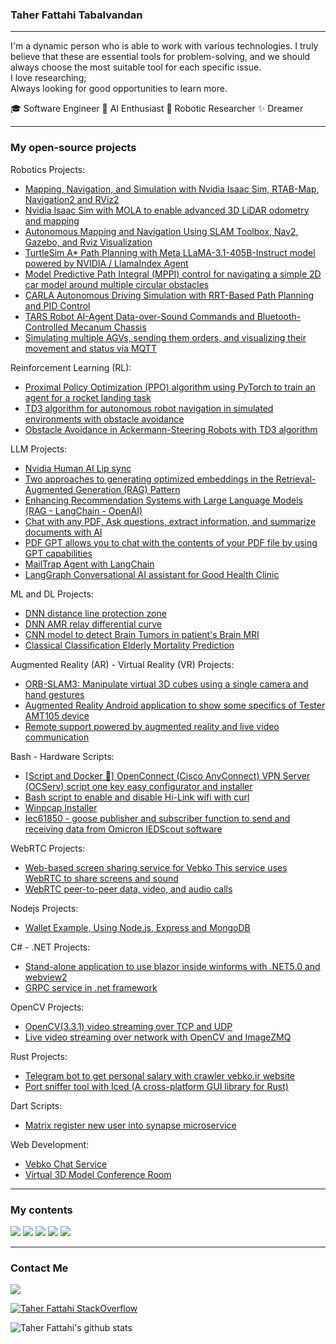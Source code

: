 ### Taher Fattahi Tabalvandan
----

I'm a dynamic person who is able to work with various technologies. I truly believe that these are essential tools for problem-solving, and we should always choose the most suitable tool for each specific issue.<br/>
I love researching; <br/>Always looking for good opportunities to learn more.

🎓 Software Engineer 
🧠 AI Enthusiast 
🤖 Robotic Researcher 
✨ Dreamer

----
### My open-source projects

Robotics Projects: 
  - [Mapping, Navigation, and Simulation with Nvidia Isaac Sim, RTAB-Map, Navigation2 and RViz2](https://github.com/taherfattahi/isaac-sim-mobile-robot-rtab-map)
  - [Nvidia Isaac Sim with MOLA to enable advanced 3D LiDAR odometry and mapping](https://github.com/taherfattahi/isaac-sim-3d-lidar-odometry-mapping)
  - [Autonomous Mapping and Navigation Using SLAM Toolbox, Nav2, Gazebo, and Rviz Visualization](https://github.com/taherfattahi/ros2-slam-auto-navigation)
  - [TurtleSim A* Path Planning with Meta LLaMA-3.1-405B-Instruct model powered by NVIDIA / LlamaIndex Agent](https://github.com/taherfattahi/turtlesim-astar-nvidia-llm)
  - [Model Predictive Path Integral (MPPI) control for navigating a simple 2D car model around multiple circular obstacles](https://github.com/taherfattahi/mppi-2d-car-navigation-with-obstacles)
  - [CARLA Autonomous Driving Simulation with RRT-Based Path Planning and PID Control](https://github.com/taherfattahi/carla-motion-planning-rrt-based)
  - [TARS Robot AI-Agent Data-over-Sound Commands and Bluetooth-Controlled Mecanum Chassis](https://github.com/taherfattahi/tars-robot)
  - [Simulating multiple AGVs, sending them orders, and visualizing their movement and status via MQTT](https://github.com/taherfattahi/vda5050-robot-simulator)
    
Reinforcement Learning (RL):
  - [Proximal Policy Optimization (PPO) algorithm using PyTorch to train an agent for a rocket landing task](https://github.com/taherfattahi/ppo-rocket-landing)
  - [TD3 algorithm for autonomous robot navigation in simulated environments with obstacle avoidance](https://huggingface.co/spaces/TaherFattahi/TD3-robot-nav-irsim)
  - [Obstacle Avoidance in Ackermann-Steering Robots with TD3 algorithm](https://github.com/taherfattahi/ackermann-rl-obstacle-td3)

LLM Projects:
  - [Nvidia Human AI Lip sync](https://github.com/taherfattahi/nvidia-human-ai-lipsync)
  - [Two approaches to generating optimized embeddings in the Retrieval-Augmented Generation (RAG) Pattern](https://github.com/taherfattahi/embedding-optimizer)
  - [Enhancing Recommendation Systems with Large Language Models (RAG - LangChain - OpenAI)](https://github.com/taherfattahi/recommendation-systems-by-llms)
  - [Chat with any PDF, Ask questions, extract information, and summarize documents with AI](https://github.com/Anil-matcha/ChatPDF)
  - [PDF GPT allows you to chat with the contents of your PDF file by using GPT capabilities](https://github.com/bhaskatripathi/pdfGPT)
  - [MailTrap Agent with LangChain](https://github.com/taherfattahi/mailtrap-agent)
  - [LangGraph Conversational AI assistant for Good Health Clinic](https://github.com/taherfattahi/langgraph-medical-ai-assistant)
    
ML and DL Projects:
  - [DNN distance line protection zone](https://github.com/taherfattahi/dnn-distance-line-protection-zone)
  - [DNN AMR relay differential curve](https://github.com/taherfattahi/dnn-amr-reley-differential-curve)
  - [CNN model to detect Brain Tumors in patient's Brain MRI](https://github.com/taherfattahi/cnn-brain-tumor-detection)
  - [Classical Classification Elderly Mortality Prediction](https://github.com/taherfattahi/elderly-mortality-prediction)

Augmented Reality (AR) - Virtual Reality (VR) Projects:
  - [ORB-SLAM3: Manipulate virtual 3D cubes using a single camera and hand gestures](https://github.com/taherfattahi/orb-slam3-ar-cube-manipulator)
  - [Augmented Reality Android application to show some specifics of Tester AMT105 device](https://github.com/taherfattahi/vebko-ar)
  - [Remote support powered by augmented reality and live video communication](https://github.com/taherfattahi/VebkoArRemoteAssistance)

Bash - Hardware Scripts:
  - [[Script and Docker 🐳] OpenConnect (Cisco AnyConnect) VPN Server (OCServ) script one key easy configurator and installer](https://github.com/iw4p/OpenConnect-Cisco-AnyConnect-VPN-Server-OneKey-ocserv)
  - [Bash script to enable and disable Hi-Link wifi with curl](https://github.com/taherfattahi/Hi-Link-wifi-enable-disable-bash)
  - [Winpcap Installer](https://github.com/taherfattahi/winpcap-installer)
  - [Iec61850 - goose publisher and subscriber function to send and receiving data from Omicron IEDScout software](https://github.com/taherfattahi/Iec61850ToIEDScout)

WebRTC Projects:
  - [Web-based screen sharing service for Vebko This service uses WebRTC to share screens and sound](https://github.com/taherfattahi/WebRTC-Screen-Sharing)
  - [WebRTC peer-to-peer data, video, and audio calls](https://github.com/taherfattahi/SimpleWebRTC-Video-Chat)

Nodejs Projects: 
  - [Wallet Example, Using Node.js, Express and MongoDB](https://github.com/taherfattahi/sample-wallet)
  
C# - .NET Projects:
  - [Stand-alone application to use blazor inside winforms with .NET5.0 and webview2](https://github.com/taherfattahi/BlazorWinformsStandAloneApplication)
  - [GRPC service in .net framework](https://github.com/taherfattahi/GrpcNetframework)

OpenCV Projects:
  - [OpenCV(3.3.1) video streaming over TCP and UDP](https://github.com/taherfattahi/opencv-video-streaming)
  - [Live video streaming over network with OpenCV and ImageZMQ](https://github.com/taherfattahi/video-streaming-opencv-ImageZMQ)

Rust Projects:
  - [Telegram bot to get personal salary with crawler vebko.ir website](https://github.com/taherfattahi/vebko-bot-crawler-salary)
  - [Port sniffer tool with Iced (A cross-platform GUI library for Rust)](https://github.com/taherfattahi/port-sniffer-gui)

Dart Scripts:
  - [Matrix register new user into synapse microservice](https://github.com/taherfattahi/matrix-register-new-user)

Web Development:
  - [Vebko Chat Service](https://github.com/taherfattahi/Vebko-Chat-Service)
  - [Virtual 3D Model Conference Room](https://github.com/taherfattahi/Virtual-3D-Model-Conference-Room)

----

### My contents
[![](https://img.shields.io/badge/-LinkedIn-black?style=for-the-badge&logo=linkedin)](https://www.linkedin.com/in/taher-fattahi/)
[![](https://img.shields.io/badge/-huggingface-black?style=for-the-badge&logo=HuggingFace)](https://huggingface.co/TaherFattahi)
[![](https://img.shields.io/badge/-medium-black?style=for-the-badge&logo=medium)](https://medium.com/@taherfattahi11)
[![](https://img.shields.io/badge/-dev.to-black?style=for-the-badge&logo=dev.to)](https://dev.to/taherfattahi)
[![](https://img.shields.io/badge/-Stackoverflow-black?style=for-the-badge&logo=stackoverflow)](https://stackoverflow.com/users/9681220/taher-fattahi-tabalvandan)

---

### Contact Me
[![](https://img.shields.io/badge/-Mail-black?style=for-the-badge&logo=gmail)](mailto:taherfattahi11@gmail.com)

[![Taher Fattahi StackOverflow](https://github-readme-stackoverflow.vercel.app/?userID=9681220&layout=compact&theme=dark)](https://stackoverflow.com/users/9681220/taher-fattahi-tabalvandan)

![Taher Fattahi's github stats](https://github-readme-stats.vercel.app/api?username=taherfattahi&theme=vue-dark&show_icons=true&hide_border=true&count_private=true)
